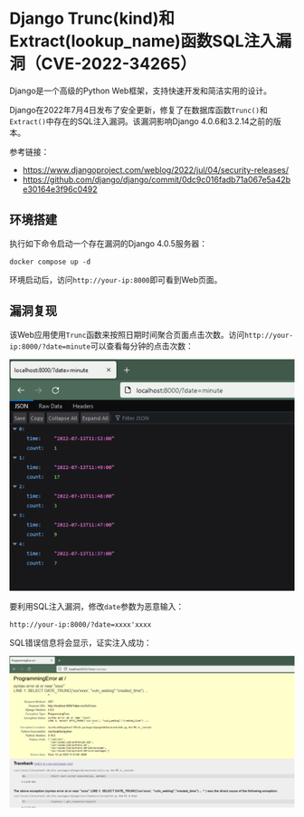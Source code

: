 # Django Trunc(kind)和Extract(lookup_name)函数SQL注入漏洞（CVE-2022-34265）

Django是一个高级的Python Web框架，支持快速开发和简洁实用的设计。

Django在2022年7月4日发布了安全更新，修复了在数据库函数`Trunc()`和`Extract()`中存在的SQL注入漏洞。该漏洞影响Django 4.0.6和3.2.14之前的版本。

参考链接：

- https://www.djangoproject.com/weblog/2022/jul/04/security-releases/
- https://github.com/django/django/commit/0dc9c016fadb71a067e5a42be30164e3f96c0492

## 环境搭建

执行如下命令启动一个存在漏洞的Django 4.0.5服务器：

```
docker compose up -d
```

环境启动后，访问`http://your-ip:8000`即可看到Web页面。

## 漏洞复现

该Web应用使用`Trunc`函数来按照日期时间聚合页面点击次数。访问`http://your-ip:8000/?date=minute`可以查看每分钟的点击次数：

![](1.png)

要利用SQL注入漏洞，修改`date`参数为恶意输入：

```
http://your-ip:8000/?date=xxxx'xxxx
```

SQL错误信息将会显示，证实注入成功：

![](2.png)
